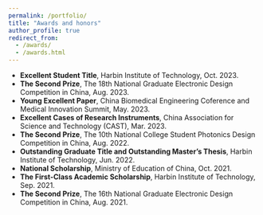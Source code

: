 ```yaml
---
permalink: /portfolio/
title: "Awards and honors"
author_profile: true
redirect_from: 
  - /awards/
  - /awards.html
---
```

* **Excellent Student Title**, Harbin Institute of Technology, Oct. 2023.  
* **The Second Prize**, The 18th National Graduate Electronic Design Competition in China, Aug. 2023.  
* **Young Excellent Paper**, China Biomedical Engineering Coference and Medical Innovation Summit, May. 2023.  
* **Excellent Cases of Research Instruments**, China Association for Science and Technology (CAST), Mar. 2023.  
* **The Second Prize**, The 10th National College Student Photonics Design Competition in China, Aug. 2022.  
* **Outstanding Graduate Title and Outstanding Master’s Thesis**, Harbin Institute of Technology, Jun. 2022.  
* **National Scholarship**, Ministry of Education of China, Oct. 2021.  
* **The First-Class Academic Scholarship**, Harbin Institute of Technology, Sep. 2021.  
* **The Second Prize**, The 16th National Graduate Electronic Design Competition in China, Aug. 2021.  
